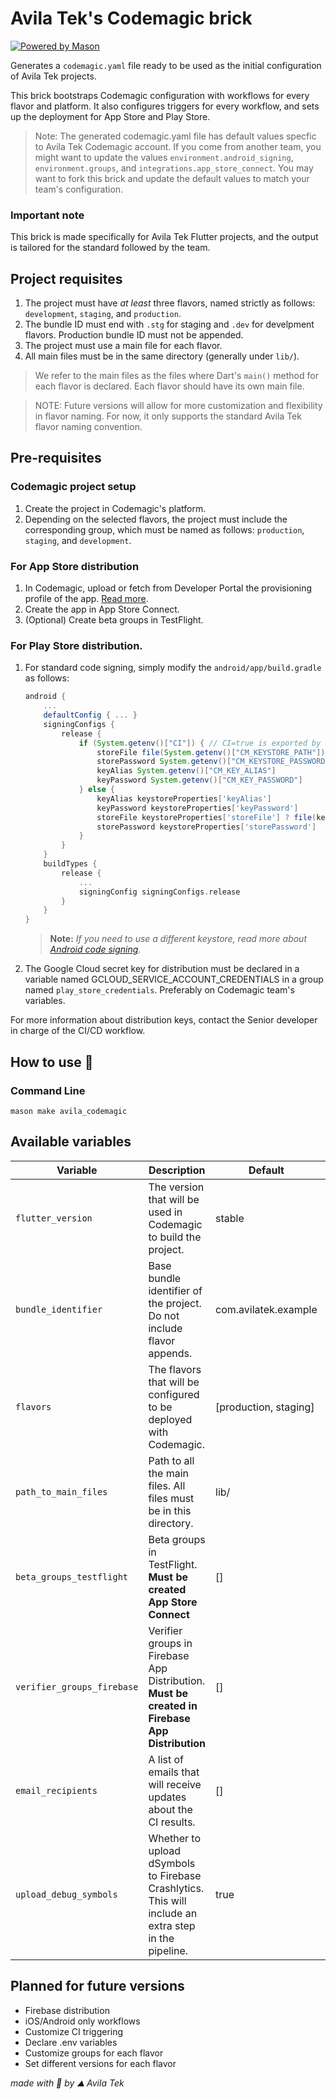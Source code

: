 # Avila Tek's Codemagic brick

[![Powered by Mason](https://img.shields.io/endpoint?url=https%3A%2F%2Ftinyurl.com%2Fmason-badge)](https://github.com/felangel/mason)

Generates a `codemagic.yaml` file ready to be used as the initial configuration of Avila Tek projects.

This brick bootstraps Codemagic configuration with workflows for every flavor and platform. It also configures triggers for every workflow, and sets up the deployment for App Store and Play Store.

> Note: The generated codemagic.yaml file has default values specfic to Avila Tek Codemagic account. If you come from another team, you might want to update the values `environment.android_signing`, `environment.groups`, and `integrations.app_store_connect`. You may want to fork this brick and update the default values to match your team's configuration.

### Important note

This brick is made specifically for Avila Tek Flutter projects, and the output is tailored for the standard followed by the team. 


## Project requisites
1. The project must have _at least_ three flavors, named strictly as follows: `development`, `staging`, and `production`.
2. The bundle ID must end with `.stg` for staging and `.dev` for develpment flavors. Production bundle ID must not be appended.
3. The project must use a main file for each flavor.
4. All main files must be in the same directory (generally under `lib/`).

> We refer to the main files as the files where Dart's `main()` method  for each flavor is declared. Each flavor should have its own main file.

> NOTE: Future versions will allow for more customization and flexibility in flavor naming. For now, it only supports the standard Avila Tek flavor naming convention.

## Pre-requisites

### Codemagic project setup

1. Create the project in Codemagic's platform.
2. Depending on the selected flavors, the project must include the corresponding group, which must be named as follows: `production`, `staging`, and `development`.

### For App Store distribution
1. In Codemagic, upload or fetch from Developer Portal the provisioning profile of the app. [Read more][2].
2. Create the app in App Store Connect.
3. (Optional) Create beta groups in TestFlight.

### For Play Store distribution.

1. For standard code signing, simply modify the `android/app/build.gradle` as follows:

    ```gradle
    android {
        ...
        defaultConfig { ... }
        signingConfigs {
            release {
                if (System.getenv()["CI"]) { // CI=true is exported by Codemagic
                    storeFile file(System.getenv()["CM_KEYSTORE_PATH"])
                    storePassword System.getenv()["CM_KEYSTORE_PASSWORD"]
                    keyAlias System.getenv()["CM_KEY_ALIAS"]
                    keyPassword System.getenv()["CM_KEY_PASSWORD"]
                } else {
                    keyAlias keystoreProperties['keyAlias']
                    keyPassword keystoreProperties['keyPassword']
                    storeFile keystoreProperties['storeFile'] ? file(keystoreProperties['storeFile']) : null
                    storePassword keystoreProperties['storePassword']
                }
            }
        }
        buildTypes {
            release {
                ...
                signingConfig signingConfigs.release
            }
        }
    }
    ```

    > **Note:** *If you need to use a different keystore, read more about [Android code signing][1]*.

2.  The Google Cloud secret key for distribution must be declared in a variable named GCLOUD_SERVICE_ACCOUNT_CREDENTIALS in a group named `play_store_credentials`. Preferably on Codemagic team's variables. 

For more information about distribution keys, contact the Senior developer in charge of the CI/CD workflow.

## How to use 🚀

### Command Line 

```
mason make avila_codemagic
```

## Available variables

| Variable                   | Description                                                                                          | Default               | Type      |
| -------------------------- | ---------------------------------------------------------------------------------------------------- | --------------------- | --------- |
| `flutter_version`          | The version that will be used in Codemagic to build the project.                                     | stable                | `string`  |
| `bundle_identifier`        | Base bundle identifier of the project. Do not include flavor appends.                                | com.avilatek.example  | `string`  |
| `flavors`                  | The flavors that will be configured to be deployed with Codemagic.                                   | [production, staging] | `array`   |
| `path_to_main_files`       | Path to all the main files. All files must be in this directory.                                     | lib/                  | `string`  |
| `beta_groups_testflight`   | Beta groups in TestFlight. **Must be created App Store Connect**                                     | []                    | `list`    |
| `verifier_groups_firebase` | Verifier groups in Firebase App Distribution. **Must be created in Firebase App Distribution**       | []                    | `list`    |
| `email_recipients`         | A list of emails that will receive updates about the CI results.                                     | []                    | `list`    |
| `upload_debug_symbols`     | Whether to upload dSymbols to Firebase Crashlytics. This will include an extra step in the pipeline. | true                  | `boolean` |


## Planned for future versions
- Firebase distribution
- iOS/Android only workflows
- Customize CI triggering
- Declare .env variables
- Customize groups for each flavor
- Set different versions for each flavor

_made with 💚 by ⛰️ Avila Tek_

[1]: https://docs.codemagic.io/yaml-quick-start/building-a-flutter-app/#code-signing
[2]: https://docs.codemagic.io/yaml-quick-start/building-a-flutter-app/#code-signing